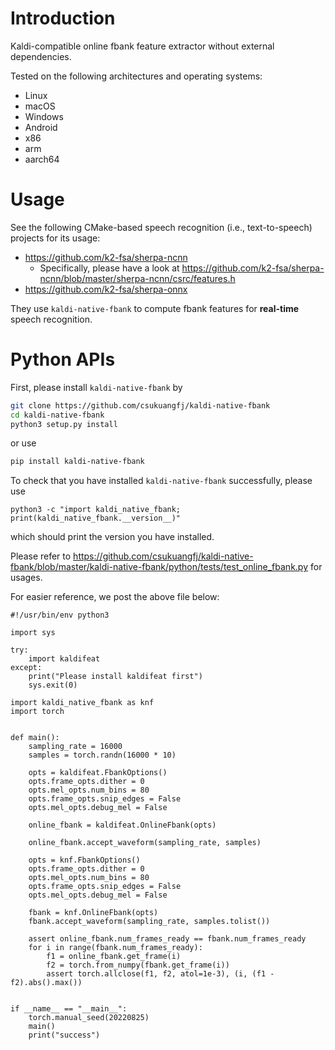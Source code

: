 # Introduction

Kaldi-compatible online fbank feature extractor without external dependencies.

Tested on the following architectures and operating systems:

  - Linux
  - macOS
  - Windows
  - Android
  - x86
  - arm
  - aarch64

# Usage

See the following CMake-based speech recognition (i.e., text-to-speech) projects
for its usage:

- <https://github.com/k2-fsa/sherpa-ncnn>
  - Specifically, please have a look at <https://github.com/k2-fsa/sherpa-ncnn/blob/master/sherpa-ncnn/csrc/features.h>
- <https://github.com/k2-fsa/sherpa-onnx>

They use `kaldi-native-fbank` to compute fbank features for **real-time**
speech recognition.

# Python APIs

First, please install `kaldi-native-fbank` by

```bash
git clone https://github.com/csukuangfj/kaldi-native-fbank
cd kaldi-native-fbank
python3 setup.py install
```

or use

```bash
pip install kaldi-native-fbank
```

To check that you have installed `kaldi-native-fbank` successfully, please use

```
python3 -c "import kaldi_native_fbank; print(kaldi_native_fbank.__version__)"
```

which should print the version you have installed.

Please refer to
<https://github.com/csukuangfj/kaldi-native-fbank/blob/master/kaldi-native-fbank/python/tests/test_online_fbank.py>
for usages.

For easier reference, we post the above file below:

```python3
#!/usr/bin/env python3

import sys

try:
    import kaldifeat
except:
    print("Please install kaldifeat first")
    sys.exit(0)

import kaldi_native_fbank as knf
import torch


def main():
    sampling_rate = 16000
    samples = torch.randn(16000 * 10)

    opts = kaldifeat.FbankOptions()
    opts.frame_opts.dither = 0
    opts.mel_opts.num_bins = 80
    opts.frame_opts.snip_edges = False
    opts.mel_opts.debug_mel = False

    online_fbank = kaldifeat.OnlineFbank(opts)

    online_fbank.accept_waveform(sampling_rate, samples)

    opts = knf.FbankOptions()
    opts.frame_opts.dither = 0
    opts.mel_opts.num_bins = 80
    opts.frame_opts.snip_edges = False
    opts.mel_opts.debug_mel = False

    fbank = knf.OnlineFbank(opts)
    fbank.accept_waveform(sampling_rate, samples.tolist())

    assert online_fbank.num_frames_ready == fbank.num_frames_ready
    for i in range(fbank.num_frames_ready):
        f1 = online_fbank.get_frame(i)
        f2 = torch.from_numpy(fbank.get_frame(i))
        assert torch.allclose(f1, f2, atol=1e-3), (i, (f1 - f2).abs().max())


if __name__ == "__main__":
    torch.manual_seed(20220825)
    main()
    print("success")
```
